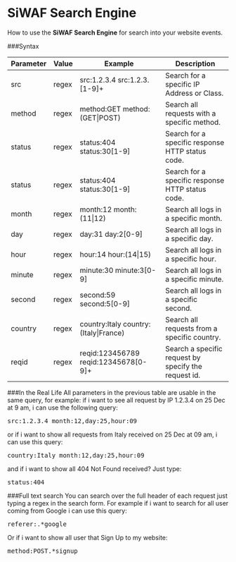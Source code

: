 # SiWAF Search Engine

How to use the <b>SiWAF Search Engine</b> for search into your website events.


###Syntax
<table class="table table-striped">
<thead>
<tr>
<th>Parameter</th>
<th>Value</th>
<th>Example</th>
<th>Description</th>
</tr>
</thead>
<tbody>
<tr>
<td>src</td>
<td>regex</td>
<td>src:1.2.3.4
src:1.2.3.[1-9]+</td>
<td>Search for a specific IP Address or Class.</td>
</tr>
<tr>
<td>method</td>
<td>regex</td>
<td>method:GET
method:(GET|POST)</td>
<td>Search all requests with a specific method.</td>
</tr>
<tr>
<td>status</td>
<td>regex</td>
<td>status:404
status:30[1-9]</td>
<td>Search for a specific response HTTP status code.</td>
</tr>
<tr>
<td>status</td>
<td>regex</td>
<td>status:404
status:30[1-9]</td>
<td>Search for a specific response HTTP status code.</td>
</tr>
<tr>
<td>month</td>
<td>regex</td>
<td>month:12
month:(11|12)</td>
<td>Search all logs in a specific month.</td>
</tr>
<tr>
<td>day</td>
<td>regex</td>
<td>day:31
day:2[0-9]</td>
<td>Search all logs in a specific day.</td>
</tr>
<tr>
<td>hour</td>
<td>regex</td>
<td>hour:14
hour:(14|15)</td>
<td>Search all logs in a specific hour.</td>
</tr>
<tr>
<td>minute</td>
<td>regex</td>
<td>minute:30
minute:3[0-9]</td>
<td>Search all logs in a specific minute.</td>
</tr>
<tr>
<td>second</td>
<td>regex</td>
<td>second:59
second:5[0-9]</td>
<td>Search all logs in a specific second.</td>
</tr>
<tr>
<td>country</td>
<td>regex</td>
<td>country:Italy
country:(Italy|France)</td>
<td>Search all requests from a specific country.</td>
</tr>
<tr>
<td>reqid</td>
<td>regex</td>
<td>reqid:123456789
reqid:12345678[0-9]+</td>
<td>Search a specific request by specify the request id.</td>
</tr>
</tbody>
</table>


###In the Real Life
All parameters in the previous table are usable in the same query, for example: if i want to see all request by IP 1.2.3.4 on 25 Dec at 9 am, i can use the following query:
<pre class="mdpre">src:1.2.3.4 month:12,day:25,hour:09
</pre>
or if i want to show all requests from Italy received on 25 Dec at 09 am, i can use this query:
<pre class="mdpre">country:Italy month:12,day:25,hour:09
</pre>
and if i want to show all 404 Not Found received? Just type:
<pre class="mdpre">status:404
</pre>


###Full text search
You can search over the full header of each request just typing a regex in the search form. For example if i want to search for all user coming from Google i can use this query:

<pre class="mdpre">referer:.*google</pre>

Or if i want to show all user that Sign Up to my website:

<pre class="mdpre">method:POST.*signup</pre>
